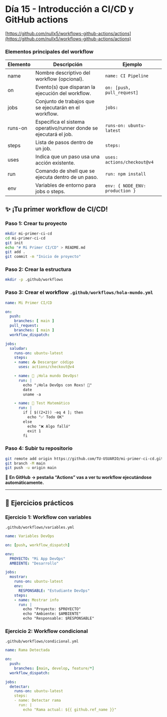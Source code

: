 # Día 15 - Introducción a CI/CD y GitHub actions

[https://github.com/nullx5/workflows-github-actions/actions](https://github.com/nullx5/workflows-github-actions/actions)

### Elementos principales del workflow

| Elemento  | Descripción                                                  | Ejemplo                         |
|-----------|--------------------------------------------------------------|---------------------------------|
| name      | Nombre descriptivo del workflow (opcional).                  | `name: CI Pipeline`             |
| on        | Evento(s) que disparan la ejecución del workflow.            | `on: [push, pull_request]`      |
| jobs      | Conjunto de trabajos que se ejecutarán en el workflow.       | `jobs:`                         |
| runs-on   | Especifica el sistema operativo/runner donde se ejecutará el job. | `runs-on: ubuntu-latest`   |
| steps     | Lista de pasos dentro de un job.                             | `steps:`                        |
| uses      | Indica que un paso usa una acción existente.                 | `uses: actions/checkout@v4`     |
| run       | Comando de shell que se ejecuta dentro de un paso.           | `run: npm install`              |
| env       | Variables de entorno para jobs o steps.                      | `env: { NODE_ENV: production }` |


## ✨ ¡Tu primer workflow de CI/CD!

### Paso 1: Crear tu proyecto

```bash
mkdir mi-primer-ci-cd
cd mi-primer-ci-cd
git init
echo "# Mi Primer CI/CD" > README.md
git add .
git commit -m "Inicio de proyecto"
````

### Paso 2: Crear la estructura

```bash
mkdir -p .github/workflows
```

### Paso 3: Crear el workflow `.github/workflows/hola-mundo.yml`

```yaml
name: Mi Primer CI/CD

on:
  push:
    branches: [ main ]
  pull_request:
    branches: [ main ]
  workflow_dispatch:

jobs:
  saludar:
    runs-on: ubuntu-latest
    steps:
    - name: 📥 Descargar código
      uses: actions/checkout@v4

    - name: 👋 ¡Hola mundo DevOps!
      run: |
        echo "¡Hola DevOps con Roxs! 🚀"
        date
        uname -a

    - name: 🧪 Test Matemático
      run: |
        if [ $((2+2)) -eq 4 ]; then
          echo "✅ Todo OK"
        else
          echo "❌ Algo falló"
          exit 1
        fi
```

### Paso 4: Subir tu repositorio

```bash
git remote add origin https://github.com/TU-USUARIO/mi-primer-ci-cd.git
git branch -M main
git push -u origin main
```

📌 **En GitHub → pestaña “Actions” vas a ver tu workflow ejecutándose automáticamente.**

---

## 🎯 Ejercicios prácticos

### Ejercicio 1: Workflow con variables

`.github/workflows/variables.yml`

```yaml
name: Variables DevOps

on: [push, workflow_dispatch]

env:
  PROYECTO: "Mi App DevOps"
  AMBIENTE: "Desarrollo"

jobs:
  mostrar:
    runs-on: ubuntu-latest
    env:
      RESPONSABLE: "Estudiante DevOps"
    steps:
    - name: Mostrar info
      run: |
        echo "Proyecto: $PROYECTO"
        echo "Ambiente: $AMBIENTE"
        echo "Responsable: $RESPONSABLE"
```

### Ejercicio 2: Workflow condicional

`.github/workflows/condicional.yml`

```yaml
name: Rama Detectada

on:
  push:
    branches: [main, develop, feature/*]
  workflow_dispatch:

jobs:
  detectar:
    runs-on: ubuntu-latest
    steps:
    - name: Detectar rama
      run: |
        echo "Rama actual: ${{ github.ref_name }}"
